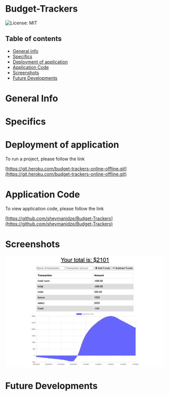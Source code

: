 # Budget-Trackers

![License: MIT](https://img.shields.io/badge/License-MIT-yellow.svg)

## Table of contents
 * [General info](#General-Info)
 * [Specifics](#Specifics)
 * [Deployment of application](#Deployment-of-application)
 * [Application Code](#Application-Code)
 * [Screenshots](#Screenshots)
 * [Future Developments](#Future-Developments)


 # General Info


 # Specifics


 # Deployment of application

   To run a project, please follow the link 

   [https://git.heroku.com/budget-trackers-online-offline.git](https://git.heroku.com/budget-trackers-online-offline.git)



 # Application Code

   To view application code, please follow the link 

   [https://github.com/sheymanidze/Budget-Trackers](https://github.com/sheymanidze/Budget-Trackers)


 # Screenshots

   ![Budget Tracker](/public/img/1.png)


 # Future Developments